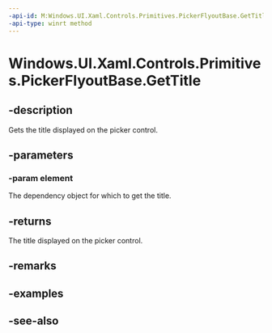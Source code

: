 ```yaml
---
-api-id: M:Windows.UI.Xaml.Controls.Primitives.PickerFlyoutBase.GetTitle(Windows.UI.Xaml.DependencyObject)
-api-type: winrt method
---
```


<!-- Method syntax
public string GetTitle(Windows.UI.Xaml.DependencyObject element)
-->

# Windows.UI.Xaml.Controls.Primitives.PickerFlyoutBase.GetTitle

## -description
Gets the title displayed on the picker control.



## -parameters
### -param element
The dependency object for which to get the title.

## -returns
The title displayed on the picker control.

## -remarks

## -examples

## -see-also
